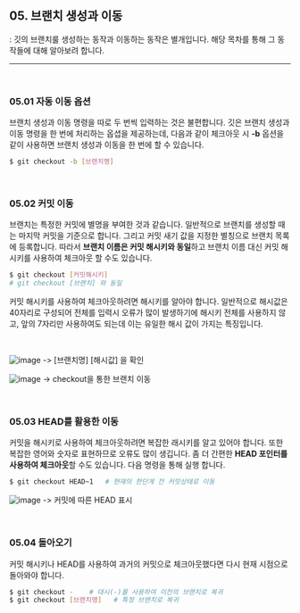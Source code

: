 <!-- 6장 브랜치 
    08. 생성과 이동  -->

## 05. 브랜치 생성과 이동
: 깃의 브랜치룰 생성하는 동작과 이동하는 동작은 별개입니다. 해당 목차를 통해 그 동작들에 대해 알아보려 합니다.

<hr><br>

### 05.01 자동 이동 옵션
브랜치 생성과 이동 명령을 따로 두 번씩 입력하는 것은 불편합니다. 깃은 브랜치 생성과 이동 명령을 한 번에 처리하는 옵셥을 제공하는데, 다음과 같이 체크아웃 시 <b>-b</b> 옵션을 같이 사용하면 브랜치 생성과 이동을 한 번에 할 수 있습니다.
```bash
$ git checkout -b [브랜치명]
```
<br>

### 05.02 커밋 이동
브랜치는 특정한 커밋에 별명을 부여한 것과 같습니다. 일반적으로 브랜치를 생성할 때는 마지막 커밋을 기준으로 합니다. 그리고 커밋 새기 값을 지정한 별칭으로 브랜치 목록에 등록합니다.
따라서 <b>브랜치 이름은 커밋 해시키와 동일</b>하고 브랜치 이름 대신 커밋 해시키를 사용하여 체크아웃 할 수도 있습니다.
```bash
$ git checkout [커밋해시키]
# git checkout [브랜치] 와 동일
``` 
커밋 해시키를 사용하여 체크아웃하려면 해시키를 알아야 합니다. 일반적으로 해시값은 40자리로 구성되어 전체를 입력시 오류가 많이 발생하기에 해시키 전체를 사용하지 않고, 앞의 7자리만 사용하여도 되는데 이는 유일한 해시 값이 가지는 특징입니다.

<br>

![image](https://user-images.githubusercontent.com/88806404/194791483-e46cc7dc-f43d-4da1-9d18-e25f4db54ec9.png)
-> [브랜치명] [해시값] 을 확인 
<br>

![image](https://user-images.githubusercontent.com/88806404/194791788-30c9f21d-4fe4-4573-b323-e2c463c49455.png)
-> checkout을 통한 브랜치 이동

<br>

### 05.03 HEAD를 활용한 이동
커밋을 해시키로 사용하여 체크아웃하려면 복잡한 래시키를 알고 있어야 합니다. 또한 복잡한 영어와 숫자로 표현하므로 오류도 많이 생깁니다. 좀 더 간편한 <b>HEAD 포인터를 사용하여 체크아웃</b>할 수도 있습니다. 다음 명령을 통해 실행 합니다.
```bash
$ git checkout HEAD~1   # 현재의 한단계 전 커밋상태로 이동
```

![image](https://backlog.com/git-tutorial/kr/img/post/stepup/capture_stepup1_3_2.png)
-> 커밋에 따른 HEAD 표시

<br>

### 05.04 돌아오기
커밋 해시키나 HEAD를 사용하여 과거의 커밋으로 체크아웃했다면 다시 현재 시점으로 돌아와야 합니다.
```bash
$ git checkout -    # 대시(-)를 사용하여 이전의 브랜치로 복귀
$ git checkout [브랜치명]   # 특정 브랜치로 복귀
```

